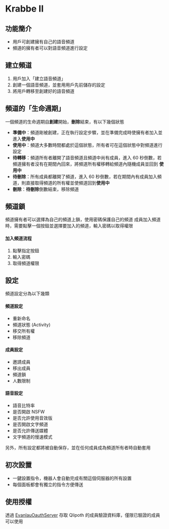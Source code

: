 # Krabbe II

## 功能簡介

- 用戶可創建擁有自己的語音頻道
- 頻道的擁有者可以對語音頻道進行設定

## 建立頻道

1. 用戶加入「建立語音頻道」
2. 創建一個語音頻道，並套用用戶先前儲存的設定
3. 將用戶轉移至創建好的語音頻道

## 頻道的「生命週期」

一個頻道的生命週期自**創建**開始，**刪除**結束，有以下幾個狀態

- **準備中**：頻道剛被創建，正在執行設定步驟，並在準備完成時使擁有者加入並進入**使用中**
- **使用中**：頻道大多數時間都處於這個狀態，所有者可在這個狀態中對頻道進行設定
- **待轉移**：頻道所有者離開了語音頻道且頻道中尚有成員，進入 60 秒倒數，若頻道擁有者沒有在期間內回來，將頻道所有權移轉給頻道內隨機成員並回到
  **使用中**
- **待刪除**：所有成員都離開了頻道，進入 60 秒倒數，若在期間內有成員加入頻道，則直接取得頻道的所有權並使頻道回到**使用中**
- **刪除**：**待刪除**倒數結束，移除頻道

## 頻道鎖

頻道擁有者可以選擇為自己的頻道上鎖，使用密碼保護自己的頻道
成員加入頻道時，需要點擊一個按鈕並選擇要加入的頻道，輸入密碼以取得權限

#### 加入頻道流程

1. 點擊指定按鈕
2. 輸入密碼
3. 取得頻道權限

## 設定

頻道設定分為以下幾類

#### 頻道設定

- 重新命名
- 頻道狀態 (Activity)
- 移交所有權
- 移除頻道

#### 成員設定

- 邀請成員
- 移出成員
- 頻道鎖
- 人數限制

#### 語音設定

- 語音比特率
- 是否開啟 NSFW
- 是否允許使用音效版
- 是否開啟文字頻道
- 是否允許傳送媒體
- 文字頻道的慢速模式

另外，所有設定都將被自動保存，並在任何成員成為頻道所有者時自動套用

## 初次設置

- 一鍵設置指令，機器人會自動完成有關這個伺服器的所有設置
- 每個面板都會有獨立的指令方便傳送

## 使用授權

透過 [EvanlauOauthServer](https://github.com/ZeltFrei/EvanlauOauthServer) 存取 Qlipoth 的成員驗證資料庫，僅限已驗證的成員可以使用